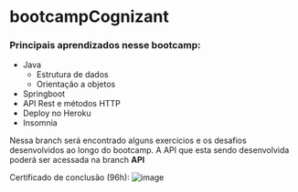 # bootcampCognizant
### Principais aprendizados nesse bootcamp:

- Java
  - Estrutura de dados
  - Orientação a objetos
- Springboot
- API Rest e métodos HTTP
- Deploy no Heroku
- Insomnia

Nessa branch será encontrado alguns exercícios e os desafios desenvolvidos ao longo do bootcamp.
A API que esta sendo desenvolvida poderá ser acessada na branch **API**

Certificado de conclusão (96h):
![image](https://user-images.githubusercontent.com/61996692/151970684-ce427fbc-9a5e-437d-a636-06c1587f3d85.png)

